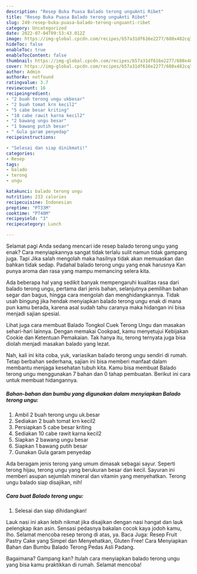 ```yaml
---
description: "Resep Buka Puasa Balado terong unguAnti Ribet"
title: "Resep Buka Puasa Balado terong unguAnti Ribet"
slug: 249-resep-buka-puasa-balado-terong-unguanti-ribet
category: Uncategorized
date: 2022-07-04T09:53:43.012Z
image: https://img-global.cpcdn.com/recipes/b57a31df616e2277/680x482cq70/balado-terong-ungu-foto-resep-utama.jpg
hideToc: false
enableToc: true
enableTocContent: false
thumbnail: https://img-global.cpcdn.com/recipes/b57a31df616e2277/680x482cq70/balado-terong-ungu-foto-resep-utama.jpg
cover: https://img-global.cpcdn.com/recipes/b57a31df616e2277/680x482cq70/balado-terong-ungu-foto-resep-utama.jpg
author: Admin
authorAv: notfound
ratingvalue: 3.7
reviewcount: 16
recipeingredient:
- "2 buah terong ungu ukbesar"
- "2 buah tomat krn kecil2"
- "5 cabe besar kriting"
- "10 cabe rawit karna kecil2"
- "2 bawang ungu besar"
- "1 bawang putih besar"
- " Gula garam penyedap"
recipeinstructions:

- "Selesai dan siap dinikmati!"
categories:
- Resep
tags:
- balado
- terong
- ungu

katakunci: balado terong ungu 
nutrition: 233 calories
recipecuisine: Indonesian
preptime: "PT33M"
cooktime: "PT40M"
recipeyield: "3"
recipecategory: Lunch

---
```



Selamat pagi Anda sedang mencari ide resep balado terong ungu yang enak? Cara menyiapkannya sangat tidak terlalu sulit namun tidak gampang juga. Tapi Jika salah mengolah maka hasilnya tidak akan memuaskan dan bahkan tidak sedap. Padahal balado terong ungu yang enak harusnya Kan punya aroma dan rasa yang mampu memancing selera kita.


Ada beberapa hal yang sedikit banyak mempengaruhi kualitas rasa dari balado terong ungu, pertama dari jenis bahan, selanjutnya pemilihan bahan segar dan bagus, hingga cara mengolah dan menghidangkannya. Tidak usah bingung jika hendak menyiapkan balado terong ungu enak di mana pun kamu berada, karena asal sudah tahu caranya maka hidangan ini bisa menjadi sajian spesial.

Lihat juga cara membuat Balado Tongkol Cuek Terong Ungu dan masakan sehari-hari lainnya. Dengan memakai Cookpad, kamu menyetujui Kebijakan Cookie dan Ketentuan Pemakaian. Tak hanya itu, terong ternyata juga bisa diolah menjadi masakan balado yang lezat.


Nah, kali ini kita coba, yuk, variasikan balado terong ungu sendiri di rumah. Tetap berbahan sederhana, sajian ini bisa memberi manfaat dalam membantu menjaga kesehatan tubuh kita. Kamu bisa membuat Balado terong ungu menggunakan 7 bahan dan 0 tahap pembuatan. Berikut ini cara untuk membuat hidangannya.

<!--inarticleads1-->

##### Bahan-bahan dan bumbu yang digunakan dalam menyiapkan Balado terong ungu:

1. Ambil 2 buah terong ungu uk.besar
1. Sediakan 2 buah tomat krn kecil2
1. Persiapkan 5 cabe besar kriting
1. Sediakan 10 cabe rawit karna kecil2
1. Siapkan 2 bawang ungu besar
1. Siapkan 1 bawang putih besar
1. Gunakan  Gula garam penyedap


Ada beragam jenis terong yang umum dimasak sebagai sayur. Seperti terong hijau, terong ungu yang berukuran besar dan kecil. Sayuran ini memberi asupan sejumlah mineral dan vitamin yang menyehatkan. Terong ungu balado siap disajikan, nih! 

<!--inarticleads2-->

##### Cara buat Balado terong ungu:


1. Selesai dan siap dihidangkan!

Lauk nasi ini akan lebih nikmat jika disajikan dengan nasi hangat dan lauk pelengkap ikan asin. Sensasi pedasnya bakalan cocok kaya jodoh kamu, lho. Selamat mencoba resep terong di atas, ya. Baca Juga: Resep Fruit Pastry Cake yang Simpel dan Menyehatkan, Gluten Free! Cara Menyiapkan Bahan dan Bumbu Balado Terong Pedas Asli Padang. 

Bagaimana? Gampang kan? Itulah cara menyiapkan balado terong ungu yang bisa kamu praktikkan di rumah. Selamat mencoba!

